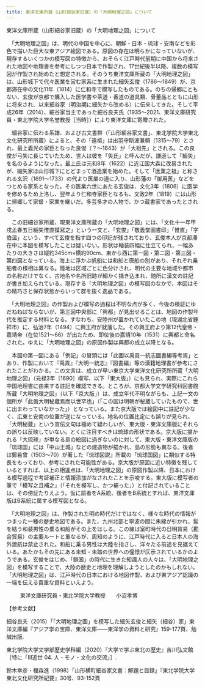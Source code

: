 ```yaml
---
title: 東洋文庫所蔵（山形細谷家旧蔵）の「大明地理之図」について
---
```


東洋文庫所蔵（山形細谷家旧蔵）の「大明地理之図」について

　「大明地理之図」は、明代の中国を中心に、朝鮮・日本・琉球・安南などを彩色で描いた巨大な東アジア絵図である。原図の存在は明らかになっていないが、現存するいくつかの模写図の特徴から、おそらく江戸時代前期に中国から将来された地図や地理書を参考にしつつ日本で作製され、17世紀後半以降、複数の模写図が作製され始めたと想定される。そのうち東洋文庫所蔵の「大明地理之図」は、山形城下で代々医業を営む家系に生まれた細矢玄俊（1786～1849）が、京都滞在中の文化11年（1814）に仁和寺で模写したものである。のちの帰郷にともない、玄俊が京都で購入した医学書や茶道・香道の道具類、骨董品とともに山形に将来され、以来細谷家（明治期に細矢から改める）に伝来してきた。そして平成26年（2014）、細谷家当主であった細谷良夫氏（1935～2021、東洋文庫研究員・東北学院大学名誉教授［当時］）により東洋文庫に寄贈された。

　細谷家に伝わる系譜、および古文書群（「山形細谷家文書」、東北学院大学東北文化研究所所蔵）によると、その「遠祖」は出羽守斯波兼頼（1315～79）とされ、最上義光の家臣となった良俊（？～1643）が「大祖先」とされる。この良俊が弓矢に長じていたため、世人は彼を「矢氏」と呼んだが、謙遜して「細矢」を名のるようになった。最上氏は元和8年（1622）に近江国大森に改易されたが、細矢家は山形城下にとどまって酒造業を始めた。そして「医業之祖」と称される玄沢（1691～1733）の代より医業の道に入り、山形藩の「御用医」などをつとめる家系となった。その医業六世にあたる玄俊は、文化3年（1806）に医学を修めるため上洛し、翌年より仁和寺家臣となるも、文政2年（1819）には山形に帰郷して家督・家業を継いだ。多芸多才の人物で、かつ蔵書家であったとされる。

　この旧細谷家所蔵、現東洋文庫所蔵の「大明地理之図」には、「文化十一年甲戌孟春五日細矢惟直摸冩之」という一文と、「玄俊」「敬義堂圖書印」「惟直」「字伯温」という、すべて玄俊を指す四つの印記が残されており、玄俊本人が京都滞在中に本図を模写したことは疑いない。形状は軸装四幅に仕立てられ、一幅あたりの大きさは縦約345cm×横約90cm、東から西に第一図・第二図・第三図・第四図となっている。海上に浮かぶ帆船には和船と唐船の別があり、それぞれ乗船者の様相は異なる。陸地は区域ごとに色分けされ、明代の主要な地域や都市の名称だけでなく、古地名や名所旧跡が細かく描き込まれ、随所に漢文の註記が書き加えられている。現存する「大明地理之図」の模写図のなかで、本図はその精巧さと保存状態からいって群を抜く逸品である。

　「大明地理之図」の作製および模写の過程は不明な点が多く、今後の検証にゆだねねばならないが、第三図中央部に「興都」が見出せることは、地図の作製年代を推定する材料となる。すなわち、安陸州が置かれていたこの地（現湖北省鍾祥市）に、弘治7年（1494）に興王府が就藩した。その興王府より第12代皇帝・嘉靖帝（在位1521～66）が出たため、即位後の嘉靖10年（1531）に興都と命名された。ゆえに「大明地理之図」の原図作製は興都の成立以降となる。

　本図の第一図にある「例記」の冒頭には「此圖以禹貢一統志圖書編等考焉」とあり、作製において『禹貢』『大明一統志』『図書編』等の漢籍地理書が参考にされたことがわかる。この文言は、成立が早い東京大学東洋文化研究所所蔵「大明地理之図」（元禄3年［1690］模写、以下「東大版」）にも見られ、実際にこれら中国地理書に由来する註記を確認できる。ところが、京都大学文学研究科図書館所蔵「大明地理之図」（以下「京大版」）は、成立年代不明ながらも、上記一文の個所が「此啚<a name="_hlk130549526"></a>大明秘蔵焉而以世罕也」（「この図は明朝が秘蔵していたもので、世に出まわっていなかった」）となっている。また京大版では絵図中に註記が少なく、広東と安南の位置が逆になっている。地名の位置比定にも誤りが見られ、「大明秘蔵」という宣伝文句は極めて疑わしいが、東大版・東洋文庫版にそれらの誤りは反映していない。とくに注目すべきは琉球の形状である。京大版に描かれる「大琉球」が単なる島の絵図に過ぎないのに対して、東大版・東洋文庫版の「琉球国」には「中山王城」などの建造物が描かれ、島の形態も異なる。後者は鄭若曾（1503～70）が著した『琉球図説』所載の「琉球国図」に類似する特長をもっており、参考にされた可能性がある。京大版が原図に近い特徴を残しているとすれば、以上の相違点は、「大明地理之図」の原図作製以降、日本における模写過程で考証補正と情報添加がなされたことを示唆する。東大版に模写者の筆で「模写之且補之」（「それを模写し、かつ補った」）と付記されていることは、その傍証たりえよう。仮に前者をA系統、後者をB系統とすれば、東洋文庫版はB系統に属する模写図となる。

　「大明地理之図」は、作製された明の時代だけではなく、様々な時代の情報がつまった一種の歴史地図である。また、九州北部と寧波の間に朱線が引かれ、髷を結う和装男性の乗る和船がその上をはしる。この線は室町時代の日明貿易（勘合貿易）の主要ルートと重なるが、周知のように、江戸時代に入ると日本人の海外渡航は禁止された。和船に乗る男性は大陸を指さし、洋々たる前途を見据えている。あたかもその先にある未知・未踏の世界への憧憬が仄示されているかのようである。玄俊をはじめ、「鎖国」の時代に生きた知識人の人々は、「大明地理之図」を模写することで、大陸の歴史と地理を理解しようとしたのかもしれない。「大明地理之図」は、江戸時代の日本における地図作製、および東アジア認識の一端を伝える貴重な資料といえよう。

`　　　`東洋文庫研究員・東北学院大学教授　　小沼孝博

【参考文献】

細谷良夫（2015）「「大明地理之圖」を模写した細矢玄俊と細矢（細谷）家」東洋文庫編『アジア学の宝庫、東洋文庫――東洋学の資料と研究』159-177頁、勉誠出版.

東北学院大学文学部歴史学科編（2020）『大学で学ぶ東北の歴史』吉川弘文館［特に「Ⅲ近世 04. 人・モノ・文化の交流」］.

鈴木幸彦・榎森進（1998）「山形横町細谷家文書：解題と目録」『東北学院大学東北文化研究所紀要』30号、93-152頁
